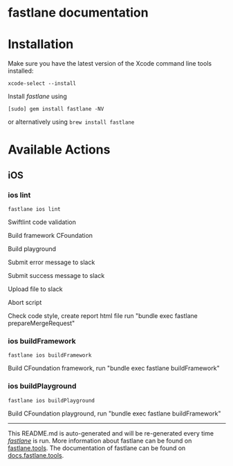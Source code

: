 fastlane documentation
================
# Installation

Make sure you have the latest version of the Xcode command line tools installed:

```
xcode-select --install
```

Install _fastlane_ using
```
[sudo] gem install fastlane -NV
```
or alternatively using `brew install fastlane`

# Available Actions
## iOS
### ios lint
```
fastlane ios lint
```
Swiftlint code validation

Build  framework CFoundation

Build playground

Submit error message to slack

Submit success message to slack

Upload file to slack

Abort script

Check code style, create report html file run "bundle exec fastlane prepareMergeRequest"
### ios buildFramework
```
fastlane ios buildFramework
```
Build CFoundation framework, run "bundle exec fastlane buildFramework"
### ios buildPlayground
```
fastlane ios buildPlayground
```
Build CFoundation playground, run "bundle exec fastlane buildFramework"

----

This README.md is auto-generated and will be re-generated every time [_fastlane_](https://fastlane.tools) is run.
More information about fastlane can be found on [fastlane.tools](https://fastlane.tools).
The documentation of fastlane can be found on [docs.fastlane.tools](https://docs.fastlane.tools).
